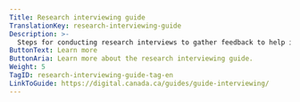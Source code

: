 ```yaml
---
Title: Research interviewing guide
TranslationKey: research-interviewing-guide
Description: >-
  Steps for conducting research interviews to gather feedback to help improve your service.
ButtonText: Learn more
ButtonAria: Learn more about the research interviewing guide.
Weight: 5
TagID: research-interviewing-guide-tag-en
LinkToGuide: https://digital.canada.ca/guides/guide-interviewing/
---
```


